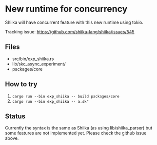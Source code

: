 # New runtime for concurrency

Shiika will have concurrent feature with this new runtime using tokio.

Tracking issue: https://github.com/shiika-lang/shiika/issues/545

## Files

- src/bin/exp_shiika.rs
- lib/skc_async_experiment/
- packages/core

## How to try

1. `cargo run --bin exp_shiika -- build packages/core`
1. `cargo run --bin exp_shiika -- a.sk"`

## Status

Currently the syntax is the same as Shiika (as using lib/shiika_parser)
but some features are not implemented yet. Please check the github issue above.
